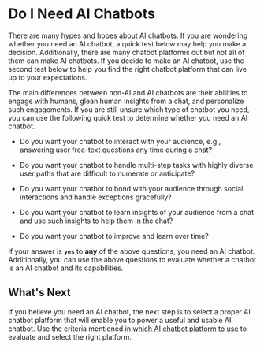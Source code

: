 # **Do I Need AI Chatbots**

There are many hypes and hopes about AI chatbots. If you are wondering
whether you need an AI chatbot, a quick test below may help you make a
decision. Additionally, there are many chatbot platforms out but not
all of them can make AI chatbots. If you decide to make an AI chatbot,
use the second test below to help you find the right chatbot platform
that can live up to your expectations.

The main differences between non-AI and AI chatbots are
their abilities to engage with humans, glean human insights from a
chat, and personalize such engagements. If you are still unsure which
type of chatbot you need, you can use the following quick test to
determine whether you need an AI chatbot.

* Do you want your chatbot to interact with your audience, e.g.,
  answering user free-text questions any time during a chat?

* Do you want your chatbot to handle multi-step tasks with highly diverse
  user paths that are difficult to numerate or anticipate?

* Do you want your chatbot to bond with your audience through social
  interactions and handle exceptions gracefully?

* Do you want your chatbot to learn insights of your audience from a chat and
  use such insights to help them in the chat?

* Do you want your chatbot to improve and learn over time?

If your answer is **`yes`** to **any** of the above questions, you
need an AI chatbot. Additionally, you can use the above questions to
evaluate whether a chatbot is an AI chatbot and its capabilities.  


## **What's Next**

If you believe you need an AI chatbot, the next step is to select a
proper AI chatbot platform that will enable you to power a useful and
usable AI chatbot. Use the criteria mentioned in [which AI chatbot
platform to use](../how-to-select-ai-chatbot-platform) to evaluate
and select the right platform.
